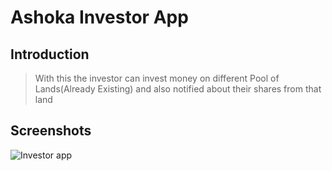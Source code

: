 # Ashoka Investor App
## Introduction
> With this the investor can invest money on different Pool of Lands(Already Existing) and also notified about their shares from that land

## Screenshots
![Investor app](https://github.com/utsavmajhi/Ashokainvestorend/blob/master/temp/partinvestorregis.gif?s=200)
